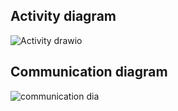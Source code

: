 ## Activity diagram ##

![Activity drawio](https://user-images.githubusercontent.com/61642281/143296298-252cdada-1435-4842-9bdd-8b04950fe9c5.png)

## Communication diagram ##

![communication dia](https://user-images.githubusercontent.com/61642281/143296725-ee938814-9f59-453c-b033-e1a786273e50.jpeg)



